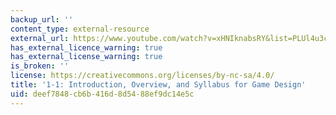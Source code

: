 ```yaml
---
backup_url: ''
content_type: external-resource
external_url: https://www.youtube.com/watch?v=xHNIknabsRY&list=PLUl4u3cNGP63YWzCDORR965yCmHiCKF9Z&index=1
has_external_licence_warning: true
has_external_license_warning: true
is_broken: ''
license: https://creativecommons.org/licenses/by-nc-sa/4.0/
title: '1-1: Introduction, Overview, and Syllabus for Game Design'
uid: deef7848-cb6b-416d-8d54-88ef9dc14e5c
---
```

